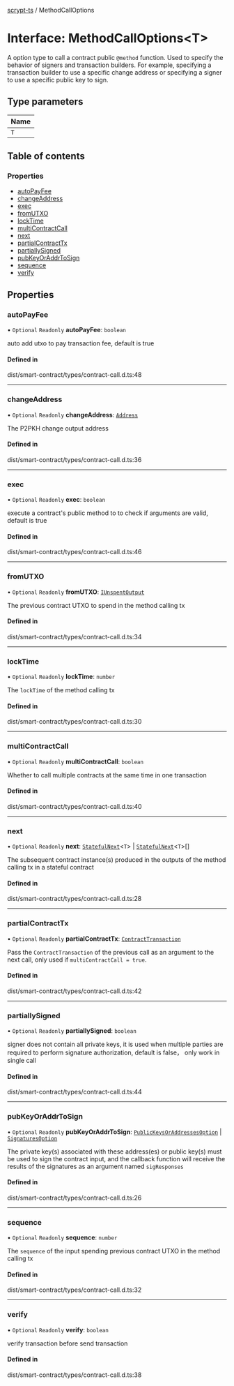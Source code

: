 [scrypt-ts](../README.md) / MethodCallOptions

# Interface: MethodCallOptions<T\>

A option type to call a contract public `@method` function.
Used to specify the behavior of signers and transaction builders.
For example, specifying a transaction builder to use a specific change address or specifying a signer to use a specific public key to sign.

## Type parameters

| Name |
| :------ |
| `T` |

## Table of contents

### Properties

- [autoPayFee](MethodCallOptions.md#autopayfee)
- [changeAddress](MethodCallOptions.md#changeaddress)
- [exec](MethodCallOptions.md#exec)
- [fromUTXO](MethodCallOptions.md#fromutxo)
- [lockTime](MethodCallOptions.md#locktime)
- [multiContractCall](MethodCallOptions.md#multicontractcall)
- [next](MethodCallOptions.md#next)
- [partialContractTx](MethodCallOptions.md#partialcontracttx)
- [partiallySigned](MethodCallOptions.md#partiallysigned)
- [pubKeyOrAddrToSign](MethodCallOptions.md#pubkeyoraddrtosign)
- [sequence](MethodCallOptions.md#sequence)
- [verify](MethodCallOptions.md#verify)

## Properties

### autoPayFee

• `Optional` `Readonly` **autoPayFee**: `boolean`

auto add utxo to pay transaction fee, default is true

#### Defined in

dist/smart-contract/types/contract-call.d.ts:48

___

### changeAddress

• `Optional` `Readonly` **changeAddress**: [`Address`](../classes/bsv.Address.md)

The P2PKH change output address

#### Defined in

dist/smart-contract/types/contract-call.d.ts:36

___

### exec

• `Optional` `Readonly` **exec**: `boolean`

execute a contract's public method to to check if arguments are valid, default is true

#### Defined in

dist/smart-contract/types/contract-call.d.ts:46

___

### fromUTXO

• `Optional` `Readonly` **fromUTXO**: [`IUnspentOutput`](bsv.Transaction.IUnspentOutput.md)

The previous contract UTXO to spend in the method calling tx

#### Defined in

dist/smart-contract/types/contract-call.d.ts:34

___

### lockTime

• `Optional` `Readonly` **lockTime**: `number`

The `lockTime` of the method calling tx

#### Defined in

dist/smart-contract/types/contract-call.d.ts:30

___

### multiContractCall

• `Optional` `Readonly` **multiContractCall**: `boolean`

Whether to call multiple contracts at the same time in one transaction

#### Defined in

dist/smart-contract/types/contract-call.d.ts:40

___

### next

• `Optional` `Readonly` **next**: [`StatefulNext`](StatefulNext.md)<`T`\> \| [`StatefulNext`](StatefulNext.md)<`T`\>[]

The subsequent contract instance(s) produced in the outputs of the method calling tx in a stateful contract

#### Defined in

dist/smart-contract/types/contract-call.d.ts:28

___

### partialContractTx

• `Optional` `Readonly` **partialContractTx**: [`ContractTransaction`](ContractTransaction.md)

Pass the `ContractTransaction` of the previous call as an argument to the next call, only used if `multiContractCall = true`.

#### Defined in

dist/smart-contract/types/contract-call.d.ts:42

___

### partiallySigned

• `Optional` `Readonly` **partiallySigned**: `boolean`

signer does not contain all private keys, it is used when multiple parties are required to perform signature authorization, default is false， only work in single call

#### Defined in

dist/smart-contract/types/contract-call.d.ts:44

___

### pubKeyOrAddrToSign

• `Optional` `Readonly` **pubKeyOrAddrToSign**: [`PublicKeysOrAddressesOption`](../README.md#publickeysoraddressesoption) \| [`SignaturesOption`](../README.md#signaturesoption)

The private key(s) associated with these address(es) or public key(s)
must be used to sign the contract input,
and the callback function will receive the results of the signatures as an argument named `sigResponses`

#### Defined in

dist/smart-contract/types/contract-call.d.ts:26

___

### sequence

• `Optional` `Readonly` **sequence**: `number`

The `sequence` of the input spending previous contract UTXO in the method calling tx

#### Defined in

dist/smart-contract/types/contract-call.d.ts:32

___

### verify

• `Optional` `Readonly` **verify**: `boolean`

verify transaction before send transaction

#### Defined in

dist/smart-contract/types/contract-call.d.ts:38
